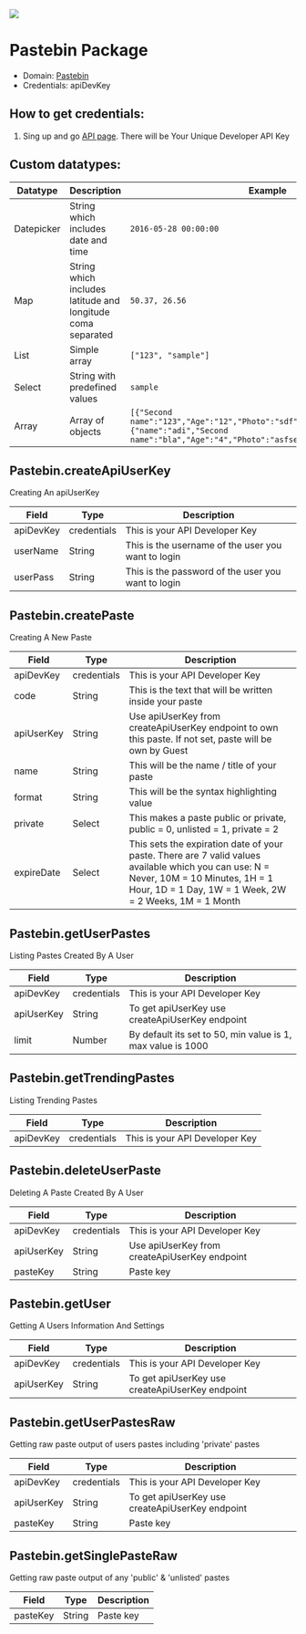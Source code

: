 [![](https://scdn.rapidapi.com/RapidAPI_banner.png)](https://rapidapi.com/package/Pastebin/functions?utm_source=RapidAPIGitHub_PastebinFunctions&utm_medium=button&utm_content=RapidAPI_GitHub)

# Pastebin Package

* Domain: [Pastebin](http://pastebin.com)
* Credentials: apiDevKey

## How to get credentials: 
1. Sing up and go [API page](https://pastebin.com/api). There will be Your Unique Developer API Key



## Custom datatypes: 
| Datatype  |Description|Example
|------------|-----------|----------
| Datepicker |String which includes date and time|```2016-05-28 00:00:00```
| Map        |String which includes latitude and longitude coma separated|```50.37, 26.56```
| List       |Simple array|```["123", "sample"]``` 
| Select     |String with predefined values|```sample```
| Array      |Array of objects|```[{"Second name":"123","Age":"12","Photo":"sdf","Draft":"sdfsdf"},{"name":"adi","Second name":"bla","Age":"4","Photo":"asfserwe","Draft":"sdfsdf"}] ```
 

## Pastebin.createApiUserKey
Creating An apiUserKey

| Field    | Type       | Description
|----------|------------|----------
| apiDevKey| credentials| This is your API Developer Key
| userName | String     | This is the username of the user you want to login
| userPass | String     | This is the password of the user you want to login

## Pastebin.createPaste
Creating A New Paste

| Field     | Type       | Description
|-----------|------------|----------
| apiDevKey | credentials| This is your API Developer Key
| code      | String     | This is the text that will be written inside your paste
| apiUserKey| String     | Use apiUserKey from createApiUserKey endpoint to own this paste. If not set, paste will be own by Guest
| name      | String     | This will be the name / title of your paste
| format    | String     | This will be the syntax highlighting value
| private   | Select     | This makes a paste public or private, public = 0, unlisted = 1, private = 2
| expireDate| Select     | This sets the expiration date of your paste. There are 7 valid values available which you can use: N = Never, 10M = 10 Minutes, 1H = 1 Hour, 1D = 1 Day, 1W = 1 Week, 2W = 2 Weeks, 1M = 1 Month

## Pastebin.getUserPastes
Listing Pastes Created By A User

| Field     | Type       | Description
|-----------|------------|----------
| apiDevKey | credentials| This is your API Developer Key
| apiUserKey| String     | To get apiUserKey use createApiUserKey endpoint
| limit     | Number     | By default its set to 50, min value is 1, max value is 1000

## Pastebin.getTrendingPastes
Listing Trending Pastes

| Field    | Type       | Description
|----------|------------|----------
| apiDevKey| credentials| This is your API Developer Key

## Pastebin.deleteUserPaste
Deleting A Paste Created By A User

| Field     | Type       | Description
|-----------|------------|----------
| apiDevKey | credentials| This is your API Developer Key
| apiUserKey| String     | Use apiUserKey from createApiUserKey endpoint
| pasteKey  | String     | Paste key

## Pastebin.getUser
Getting A Users Information And Settings

| Field     | Type       | Description
|-----------|------------|----------
| apiDevKey | credentials| This is your API Developer Key
| apiUserKey| String     | To get apiUserKey use createApiUserKey endpoint

## Pastebin.getUserPastesRaw
Getting raw paste output of users pastes including 'private' pastes

| Field     | Type       | Description
|-----------|------------|----------
| apiDevKey | credentials| This is your API Developer Key
| apiUserKey| String     | To get apiUserKey use createApiUserKey endpoint
| pasteKey  | String     | Paste key

## Pastebin.getSinglePasteRaw
Getting raw paste output of any 'public' & 'unlisted' pastes

| Field   | Type  | Description
|---------|-------|----------
| pasteKey| String| Paste key

